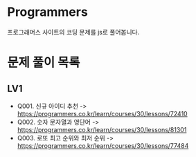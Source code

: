 # Programmers

프로그래머스 사이트의 코딩 문제를 js로 풀어봅니다.

# 문제 풀이 목록

## LV1

- Q001. 신규 아이디 추천 -> https://programmers.co.kr/learn/courses/30/lessons/72410
- Q002. 숫자 문자열과 영단어 -> https://programmers.co.kr/learn/courses/30/lessons/81301
- Q003. 로또 최고 순위와 최저 순위 -> https://programmers.co.kr/learn/courses/30/lessons/77484
